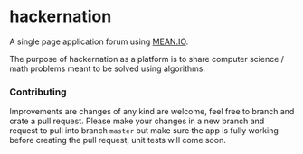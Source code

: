 # hackernation

A single page application forum using [MEAN.IO](http://mean.io/).

The purpose of hackernation as a platform is to share computer science / math problems meant to be solved using algorithms.

### Contributing
Improvements are changes of any kind are welcome, feel free to branch and crate a pull request.  Please make your changes in a new branch and request to pull into branch `master` but make sure the app is fully working before creating the pull request, unit tests will come soon.
